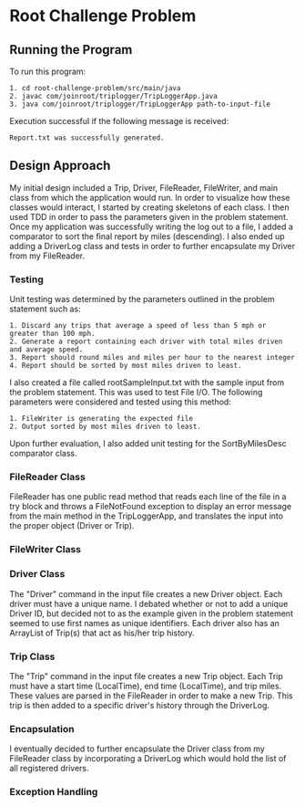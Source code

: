 # Root Challenge Problem

## Running the Program
To run this program:

	1. cd root-challenge-problem/src/main/java
	2. javac com/joinroot/triplogger/TripLoggerApp.java
	3. java com/joinroot/triplogger/TripLoggerApp path-to-input-file

Execution successful if the following message is received:

	Report.txt was successfully generated.
	

## Design Approach

My initial design included a Trip, Driver, FileReader, FileWriter, and main class from which the application would run. In order to visualize how these classes would interact, I started by creating skeletons of each class. I then used TDD in order to pass the parameters given in the problem statement. Once my application was successfully writing the log out to a file, I added a comparator to sort the final report by miles (descending). I also ended up adding a DriverLog class and tests in order to further encapsulate my Driver from my FileReader.

### Testing
Unit testing was determined by the parameters outlined in the problem statement such as:

	1. Discard any trips that average a speed of less than 5 mph or greater than 100 mph.
	2. Generate a report containing each driver with total miles driven and average speed. 
	3. Report should round miles and miles per hour to the nearest integer
	4. Report should be sorted by most miles driven to least.

I also created a file called rootSampleInput.txt with the sample input from the problem statement. This was used to test File I/O. The following parameters were considered and tested using this method:

	1. FileWriter is generating the expected file
	2. Output sorted by most miles driven to least.

Upon further evaluation, I also added unit testing for the SortByMilesDesc comparator class.

### FileReader Class
FileReader has one public read method that reads each line of the file in a try block and throws a FileNotFound exception to display an error message from the main method in the TripLoggerApp, and translates the input into the proper object (Driver or Trip).

### FileWriter Class


### Driver Class
The "Driver" command in the input file creates a new Driver object. Each driver must have a unique name. I debated whether or not to add a unique Driver ID, but decided not to as the example given in the problem statement seemed to use first names as unique identifiers. Each driver also has an ArrayList of Trip(s) that act as his/her trip history.

### Trip Class
The "Trip" command in the input file creates a new Trip object. Each Trip must have a start time (LocalTime), end time (LocalTime), and trip miles. These values are parsed in the FileReader in order to make a new Trip. This trip is then added to a specific driver's history through the DriverLog.

### Encapsulation
I eventually decided to further encapsulate the Driver class from my FileReader class by incorporating a DriverLog which would hold the list of all registered drivers.

### Exception Handling
